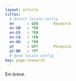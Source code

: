 ```yaml
---
layout: article
titles:
  # @start locale config
  en      : &EN       Research
  en-GB   : *EN
  en-US   : *EN
  en-CA   : *EN
  en-AU   : *EN
  pt      : &PT       Pesquisa
  pt-BR   : *PT
  # @end locale config
key: page-research
---
```


Em breve.
